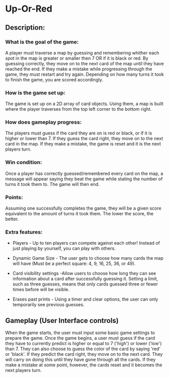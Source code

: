 # Up-Or-Red

## Description:

### What is the goal of the game:

A player must traverse a map by guessing and remembering whither each spot in the map is greater or smaller then 7 OR if it is black or red. By guessing correctly, they move on to the next card of the map until they have reached the end. If they make a mistake while progressing through the game, they must restart and try again. Depending on how many turns it took to finish the game, you are scored accordingly.

### How is the game set up:
The game is set up on a 2D array of card objects. Using them, a map is built where the player traverses from the top left corner to the bottom right. 
	
### How does gameplay progress:
The players must guess if the card they are on is red or black, or if it is higher or lower than 7. If they guess the card right, they move on to the next card in the map. If they make a mistake, the game is reset and it is the next players turn. 
	
### Win condition:
Once a player has correctly guessed/remembered every card on the map, a message will appear saying they beat the game while stating the number of turns it took them to. The game will then end. 

### Points:
Assuming one successfully completes the game, they will be a given score equivalent to the amount of turns it took them. The lower the score, the better. 

### Extra features:
- Players - Up to ten players can compete against each other! Instead of just playing by yourself, you can play with others. 
	
- Dynamic Game Size - The user gets to choose how many cards the map will have (Must be a perfect square: 4, 9, 16, 25, 36, or 49). 
	
- Card visibility settings -Allow users to choose how long they can see information about a card after successfully guessing it. Setting a limit, such as three guesses, means that only cards guessed three or fewer times before will be visible.
	
- Erases past prints - Using a timer and clear options, the user can only temporarily see previous guesses. 
	
	
	
## Gameplay (User Interface controls)
When the game starts, the user must input some basic game settings to prepare the game. Once the game begins, a user must guess if the card they have to currently predict is higher or equal to 7 ('high') or lower ('low') than 7. They can also choose to guess the color of the card by saying 'red' or 'black'. If they predict the card right, they move on to the next card. They will carry on doing this until they have gone through all the cards. If they make a mistake at some point, however, the cards reset and it becomes the next players turn. 



